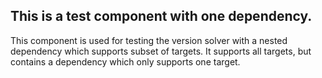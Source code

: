 ## This is a test component with one dependency.

This component is used for testing the version solver with a nested dependency which supports subset of targets.
It supports all targets, but contains a dependency which only supports one target.
